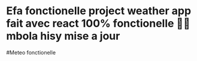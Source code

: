 
# Efa fonctionelle project weather app fait avec react 100% fonctionelle 🥵🥶 mbola hisy mise a jour 

#Meteo fonctionelle 








